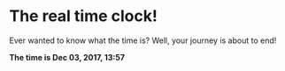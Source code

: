 # The real time clock!

Ever wanted to know what the time is? Well, your journey is about to end!

**The time is Dec 03, 2017, 13:57**